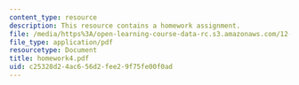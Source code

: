 ```yaml
---
content_type: resource
description: This resource contains a homework assignment.
file: /media/https%3A/open-learning-course-data-rc.s3.amazonaws.com/12-820-turbulence-in-the-ocean-and-atmosphere-spring-2006/c25328d24ac656d2fee29f75fe00f0ad_homework4.pdf
file_type: application/pdf
resourcetype: Document
title: homework4.pdf
uid: c25328d2-4ac6-56d2-fee2-9f75fe00f0ad
---
```

